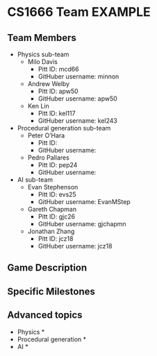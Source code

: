 # CS1666 Team EXAMPLE

## Team Members
* Physics sub-team
	* Milo Davis
		* Pitt ID: mcd66
		* GitHuber username: minnon
	* Andrew Welby
		* Pitt ID: apw50
		* GitHuber username: apw50
	* Ken Lin
		* Pitt ID: kel117
		* GitHuber username: kel243
* Procedural generation sub-team
	* Peter O’Hara
		* Pitt ID: 
		* GitHuber username: 
	* Pedro Pallares
		* Pitt ID: pep24
		* GitHuber username: 
* AI sub-team
	* Evan Stephenson
		* Pitt ID: evs25
		* GitHuber username: EvanMStep
	* Gareth Chapman
		* Pitt ID: gjc26
		* GitHuber username: gjchapmn
	* Jonathan Zhang
		* Pitt ID: jcz18
		* GitHuber username: jcz18

## Game Description



## Specific Milestones


## Advanced topics

* Physics
	* 
* Procedural generation
	* 
* AI
	* 
